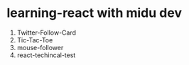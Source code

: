 # learning-react with midu dev

1. Twitter-Follow-Card
2. Tic-Tac-Toe
3. mouse-follower
4. react-techincal-test